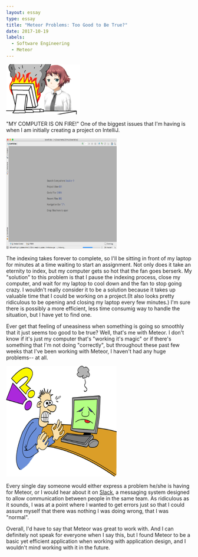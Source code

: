 ```yaml
---
layout: essay
type: essay
title: "Meteor Problems: Too Good to Be True?"
date: 2017-10-19
labels:
  - Software Engineering
  - Meteor
---
```


<img class="ui image" src = "/images/compfire.png"> 

"MY COMPUTER IS ON FIRE!"
One of the biggest issues that I'm having is when I am initially creating a project on IntelliJ. 

<img class="ui left floated image" src="/images/indexing.png" width = "300" height = "300"> 

The indexing takes forever to complete, so I'll be sitting in front of my laptop for minutes at a time waiting to start an assignment. Not only does it take an eternity to index, but my computer gets so hot that the fan goes berserk. My "solution" to this problem is that I pause the indexing process, close my computer, and wait for my laptop to cool down and the fan to stop going crazy. I wouldn't really consider it to be a solution because it takes up valuable time that I could be working on a project.(It also looks pretty ridiculous to be opening and closing my laptop every few minutes.) I'm sure there is possibly a more efficient, less time consumig way to handle the situation, but I have yet to find one.

Ever get that feeling of uneasiness when something is going so smoothly that it just seems too good to be true? Well, that's me with Meteor. I don't know if it's just my computer that's "working it's magic" or if there's something that I'm not doing "correctly", but throughout these past few weeks that I've been working with Meteor, I haven't had any huge problems-- at all. 

<img class="ui left floated image" src="/images/computer_frustration_T.png" width = "300" height = "300"> 

Every single day someone would either express a problem he/she is having for Meteor, or I would hear about it on [Slack](https://slack.com/about), a messaging system designed to allow communication between people in the same team. As ridiculous as it sounds, I was at a point where I wanted to get errors just so that I could assure myself that there was nothing I was doing wrong, that I was "normal".

Overall, I'd have to say that Meteor was great to work with. And I can definitely not speak for everyone when I say this, but I found Meteor to be a basic yet efficient application when working with application design, and I wouldn't mind working with it in the future. 

